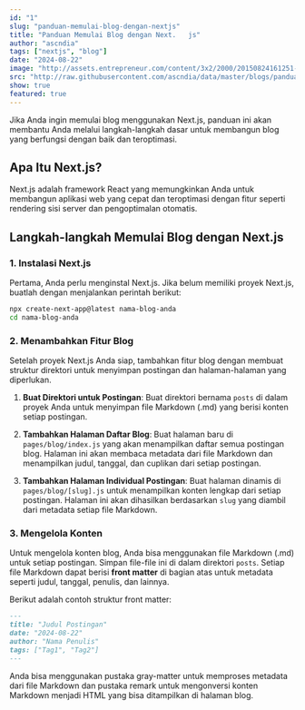 ```yaml
---
id: "1"
slug: "panduan-memulai-blog-dengan-nextjs"
title: "Panduan Memulai Blog dengan Next.   js"
author: "ascndia"
tags: ["nextjs", "blog"]
date: "2024-08-22"
image: "http://assets.entrepreneur.com/content/3x2/2000/20150824161251-wordpress-blogging-writing-typing-macbook-laptop-computer-technology-business-working.jpeg"
src: "http://raw.githubusercontent.com/ascndia/data/master/blogs/panduan-memulai-blog-dengan-nextjs.md"
show: true
featured: true
---
```


Jika Anda ingin memulai blog menggunakan Next.js, panduan ini akan membantu Anda melalui langkah-langkah dasar untuk membangun blog yang berfungsi dengan baik dan teroptimasi.

## Apa Itu Next.js?

Next.js adalah framework React yang memungkinkan Anda untuk membangun aplikasi web yang cepat dan teroptimasi dengan fitur seperti rendering sisi server dan pengoptimalan otomatis.

## Langkah-langkah Memulai Blog dengan Next.js

### 1. Instalasi Next.js

Pertama, Anda perlu menginstal Next.js. Jika belum memiliki proyek Next.js, buatlah dengan menjalankan perintah berikut:

```bash
npx create-next-app@latest nama-blog-anda
cd nama-blog-anda
```

### 2. Menambahkan Fitur Blog

Setelah proyek Next.js Anda siap, tambahkan fitur blog dengan membuat struktur direktori untuk menyimpan postingan dan halaman-halaman yang diperlukan.

1. **Buat Direktori untuk Postingan**: Buat direktori bernama `posts` di dalam proyek Anda untuk menyimpan file Markdown (.md) yang berisi konten setiap postingan.

2. **Tambahkan Halaman Daftar Blog**: Buat halaman baru di `pages/blog/index.js` yang akan menampilkan daftar semua postingan blog. Halaman ini akan membaca metadata dari file Markdown dan menampilkan judul, tanggal, dan cuplikan dari setiap postingan.

3. **Tambahkan Halaman Individual Postingan**: Buat halaman dinamis di `pages/blog/[slug].js` untuk menampilkan konten lengkap dari setiap postingan. Halaman ini akan dihasilkan berdasarkan `slug` yang diambil dari metadata setiap file Markdown.

### 3. Mengelola Konten

Untuk mengelola konten blog, Anda bisa menggunakan file Markdown (.md) untuk setiap postingan. Simpan file-file ini di dalam direktori `posts`. Setiap file Markdown dapat berisi **front matter** di bagian atas untuk metadata seperti judul, tanggal, penulis, dan lainnya.

Berikut adalah contoh struktur front matter:

```markdown
---
title: "Judul Postingan"
date: "2024-08-22"
author: "Nama Penulis"
tags: ["Tag1", "Tag2"]
---
```

Anda bisa menggunakan pustaka gray-matter untuk memproses metadata dari file Markdown dan pustaka remark untuk mengonversi konten Markdown menjadi HTML yang bisa ditampilkan di halaman blog.

